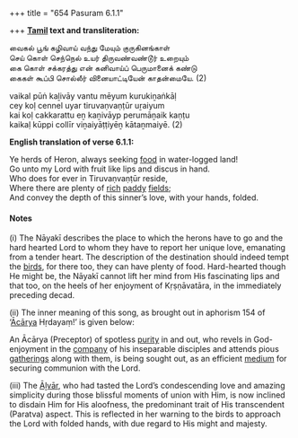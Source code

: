 +++
title = "654 Pasuram 6.1.1"

+++
**[Tamil](/definition/tamil#history "show Tamil definitions") text and transliteration:**

வைகல் பூங் கழிவாய் வந்து மேயும் குருகினங்காள்  
செய் கொள் செந்நெல் உயர் திருவண்வண்டூர் உறையும்  
கை கொள் சக்கரத்து என் கனிவாய்ப் பெருமானைக் கண்டு  
கைகள் கூப்பி சொல்லீர் வினையாட்டியேன் காதன்மையே. (2)

vaikal pūṅ kaḻivāy vantu mēyum kurukiṉaṅkāḷ  
cey koḷ cennel uyar tiruvaṇvaṇṭūr uṟaiyum  
kai koḷ cakkarattu eṉ kaṉivāyp perumāṉaik kaṇṭu  
kaikaḷ kūppi collīr viṉaiyāṭṭiyēṉ kātaṉmaiyē. (2)

**English translation of verse 6.1.1:**

Ye herds of Heron, always seeking [food](/definition/food#history "show food definitions") in water-logged land!  
Go unto my Lord with fruit like lips and discus in hand.  
Who does for ever in Tiruvaṇvaṇṭūr reside,  
Where there are plenty of [rich](/definition/rich#history "show rich definitions") [paddy](/definition/paddy#history "show paddy definitions") [fields](/definition/field#history "show fields definitions");  
And convey the depth of this sinner’s love, with your hands, folded.

#### Notes

\(i\) The Nāyakī describes the place to which the herons have to go and the hard hearted Lord to whom they have to report her unique love, emanating from a tender heart. The description of the destination should indeed tempt the [birds](/definition/bird#history "show birds definitions"), for there too, they can have plenty of food. Hard-hearted though He might be, the Nāyakī cannot lift her mind from His fascinating lips and that too, on the heels of her enjoyment of Kṛṣṇāvatāra, in the immediately preceding decad.

\(ii\) The inner meaning of this song, as brought out in aphorism 154 of ‘[Ācārya](/definition/acarya#vaishnavism "show Ācārya definitions") Hṛdayaṃ!’ is given below:

An Ācārya (Preceptor) of spotless [purity](/definition/purity#history "show purity definitions") in and out, who revels in God-enjoyment in the [company](/definition/company#history "show company definitions") of his inseparable disciples and attends pious [gatherings](/definition/gathering#history "show gatherings definitions") along with them, is being sought out, as an efficient [medium](/definition/medium#history "show medium definitions") for securing communion with the Lord.

\(iii\) The [Āḻvār](/definition/aḻvar#vaishnavism "show Āḻvār definitions"), who had tasted the Lord’s condescending love and amazing simplicity during those blissful moments of union with Him, is now inclined to disdain Him for His aloofness, the predominant trait of His transcendent (Paratva) aspect. This is reflected in her warning to the birds to approach the Lord with folded hands, with due regard to His might and majesty.


